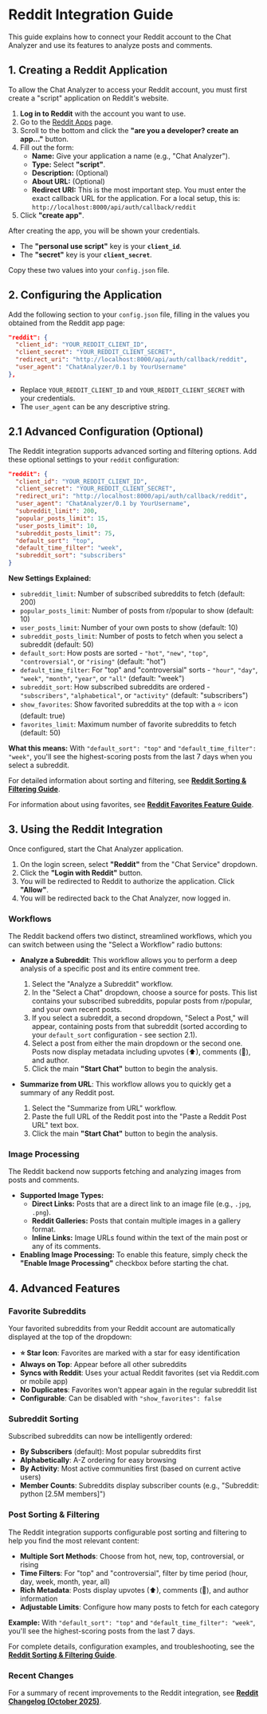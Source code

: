 # Reddit Integration Guide

This guide explains how to connect your Reddit account to the Chat Analyzer and use its features to analyze posts and comments.

## 1. Creating a Reddit Application

To allow the Chat Analyzer to access your Reddit account, you must first create a "script" application on Reddit's website.

1.  **Log in to Reddit** with the account you want to use.
2.  Go to the [Reddit Apps](https://www.reddit.com/prefs/apps) page.
3.  Scroll to the bottom and click the **"are you a developer? create an app..."** button.
4.  Fill out the form:
    *   **Name:** Give your application a name (e.g., "Chat Analyzer").
    *   **Type:** Select **"script"**.
    *   **Description:** (Optional)
    *   **About URL:** (Optional)
    *   **Redirect URI:** This is the most important step. You must enter the exact callback URL for the application. For a local setup, this is:
        `http://localhost:8000/api/auth/callback/reddit`
5.  Click **"create app"**.

After creating the app, you will be shown your credentials.

-   The **"personal use script"** key is your **`client_id`**.
-   The **"secret"** key is your **`client_secret`**.

Copy these two values into your `config.json` file.

## 2. Configuring the Application

Add the following section to your `config.json` file, filling in the values you obtained from the Reddit app page:

```json
"reddit": {
  "client_id": "YOUR_REDDIT_CLIENT_ID",
  "client_secret": "YOUR_REDDIT_CLIENT_SECRET",
  "redirect_uri": "http://localhost:8000/api/auth/callback/reddit",
  "user_agent": "ChatAnalyzer/0.1 by YourUsername"
},
```

-   Replace `YOUR_REDDIT_CLIENT_ID` and `YOUR_REDDIT_CLIENT_SECRET` with your credentials.
-   The `user_agent` can be any descriptive string.

## 2.1 Advanced Configuration (Optional)

The Reddit integration supports advanced sorting and filtering options. Add these optional settings to your `reddit` configuration:

```json
"reddit": {
  "client_id": "YOUR_REDDIT_CLIENT_ID",
  "client_secret": "YOUR_REDDIT_CLIENT_SECRET",
  "redirect_uri": "http://localhost:8000/api/auth/callback/reddit",
  "user_agent": "ChatAnalyzer/0.1 by YourUsername",
  "subreddit_limit": 200,
  "popular_posts_limit": 15,
  "user_posts_limit": 10,
  "subreddit_posts_limit": 75,
  "default_sort": "top",
  "default_time_filter": "week",
  "subreddit_sort": "subscribers"
}
```

**New Settings Explained:**

- `subreddit_limit`: Number of subscribed subreddits to fetch (default: 200)
- `popular_posts_limit`: Number of posts from r/popular to show (default: 10)
- `user_posts_limit`: Number of your own posts to show (default: 10)
- `subreddit_posts_limit`: Number of posts to fetch when you select a subreddit (default: 50)
- `default_sort`: How posts are sorted - `"hot"`, `"new"`, `"top"`, `"controversial"`, or `"rising"` (default: "hot")
- `default_time_filter`: For "top" and "controversial" sorts - `"hour"`, `"day"`, `"week"`, `"month"`, `"year"`, or `"all"` (default: "week")
- `subreddit_sort`: How subscribed subreddits are ordered - `"subscribers"`, `"alphabetical"`, or `"activity"` (default: "subscribers")
- `show_favorites`: Show favorited subreddits at the top with a ⭐ icon (default: true)
- `favorites_limit`: Maximum number of favorite subreddits to fetch (default: 50)

**What this means:** With `"default_sort": "top"` and `"default_time_filter": "week"`, you'll see the highest-scoring posts from the last 7 days when you select a subreddit.

For detailed information about sorting and filtering, see **[Reddit Sorting & Filtering Guide](reddit_sorting_guide.md)**.

For information about using favorites, see **[Reddit Favorites Feature Guide](reddit_favorites_feature.md)**.

## 3. Using the Reddit Integration

Once configured, start the Chat Analyzer application.

1.  On the login screen, select **"Reddit"** from the "Chat Service" dropdown.
2.  Click the **"Login with Reddit"** button.
3.  You will be redirected to Reddit to authorize the application. Click **"Allow"**.
4.  You will be redirected back to the Chat Analyzer, now logged in.

### Workflows

The Reddit backend offers two distinct, streamlined workflows, which you can switch between using the "Select a Workflow" radio buttons:

-   **Analyze a Subreddit**: This workflow allows you to perform a deep analysis of a specific post and its entire comment tree.
    1.  Select the "Analyze a Subreddit" workflow.
    2.  In the "Select a Chat" dropdown, choose a source for posts. This list contains your subscribed subreddits, popular posts from r/popular, and your own recent posts.
    3.  If you select a subreddit, a second dropdown, "Select a Post," will appear, containing posts from that subreddit (sorted according to your `default_sort` configuration - see section 2.1).
    4.  Select a post from either the main dropdown or the second one. Posts now display metadata including upvotes (⬆), comments (💬), and author.
    5.  Click the main **"Start Chat"** button to begin the analysis.

-   **Summarize from URL**: This workflow allows you to quickly get a summary of any Reddit post.
    1.  Select the "Summarize from URL" workflow.
    2.  Paste the full URL of the Reddit post into the "Paste a Reddit Post URL" text box.
    3.  Click the main **"Start Chat"** button to begin the analysis.

### Image Processing

The Reddit backend now supports fetching and analyzing images from posts and comments.

-   **Supported Image Types:**
    -   **Direct Links:** Posts that are a direct link to an image file (e.g., `.jpg`, `.png`).
    -   **Reddit Galleries:** Posts that contain multiple images in a gallery format.
    -   **Inline Links:** Image URLs found within the text of the main post or any of its comments.
-   **Enabling Image Processing:** To enable this feature, simply check the **"Enable Image Processing"** checkbox before starting the chat.

## 4. Advanced Features

### Favorite Subreddits

Your favorited subreddits from your Reddit account are automatically displayed at the top of the dropdown:

- **⭐ Star Icon**: Favorites are marked with a star for easy identification
- **Always on Top**: Appear before all other subreddits
- **Syncs with Reddit**: Uses your actual Reddit favorites (set via Reddit.com or mobile app)
- **No Duplicates**: Favorites won't appear again in the regular subreddit list
- **Configurable**: Can be disabled with `"show_favorites": false`

### Subreddit Sorting

Subscribed subreddits can now be intelligently ordered:

- **By Subscribers** (default): Most popular subreddits first
- **Alphabetically**: A-Z ordering for easy browsing
- **By Activity**: Most active communities first (based on current active users)
- **Member Counts**: Subreddits display subscriber counts (e.g., "Subreddit: python [2.5M members]")

### Post Sorting & Filtering

The Reddit integration supports configurable post sorting and filtering to help you find the most relevant content:

- **Multiple Sort Methods**: Choose from hot, new, top, controversial, or rising
- **Time Filters**: For "top" and "controversial", filter by time period (hour, day, week, month, year, all)
- **Rich Metadata**: Posts display upvotes (⬆), comments (💬), and author information
- **Adjustable Limits**: Configure how many posts to fetch for each category

**Example:** With `"default_sort": "top"` and `"default_time_filter": "week"`, you'll see the highest-scoring posts from the last 7 days.

For complete details, configuration examples, and troubleshooting, see the **[Reddit Sorting & Filtering Guide](reddit_sorting_guide.md)**.

### Recent Changes

For a summary of recent improvements to the Reddit integration, see **[Reddit Changelog (October 2025)](reddit_changelog_2025-10.md)**.

